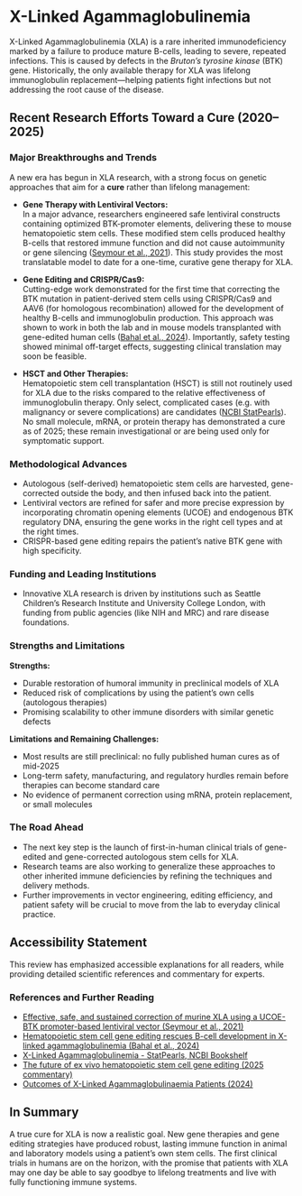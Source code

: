 
# X-Linked Agammaglobulinemia

X-Linked Agammaglobulinemia (XLA) is a rare inherited immunodeficiency marked by a failure to produce mature B-cells, leading to severe, repeated infections. This is caused by defects in the *Bruton’s tyrosine kinase* (BTK) gene. Historically, the only available therapy for XLA was lifelong immunoglobulin replacement—helping patients fight infections but not addressing the root cause of the disease.

## Recent Research Efforts Toward a Cure (2020–2025)

### Major Breakthroughs and Trends

A new era has begun in XLA research, with a strong focus on genetic approaches that aim for a **cure** rather than lifelong management:

- **Gene Therapy with Lentiviral Vectors:**  
  In a major advance, researchers engineered safe lentiviral constructs containing optimized BTK-promoter elements, delivering these to mouse hematopoietic stem cells. These modified stem cells produced healthy B-cells that restored immune function and did not cause autoimmunity or gene silencing ([Seymour et al., 2021](https://pmc.ncbi.nlm.nih.gov/articles/PMC7907679/)). This study provides the most translatable model to date for a one-time, curative gene therapy for XLA.

- **Gene Editing and CRISPR/Cas9:**  
  Cutting-edge work demonstrated for the first time that correcting the BTK mutation in patient-derived stem cells using CRISPR/Cas9 and AAV6 (for homologous recombination) allowed for the development of healthy B-cells and immunoglobulin production. This approach was shown to work in both the lab and in mouse models transplanted with gene-edited human cells ([Bahal et al., 2024](https://pmc.ncbi.nlm.nih.gov/articles/PMC11752842/)). Importantly, safety testing showed minimal off-target effects, suggesting clinical translation may soon be feasible.

- **HSCT and Other Therapies:**  
  Hematopoietic stem cell transplantation (HSCT) is still not routinely used for XLA due to the risks compared to the relative effectiveness of immunoglobulin therapy. Only select, complicated cases (e.g. with malignancy or severe complications) are candidates ([NCBI StatPearls](https://www.ncbi.nlm.nih.gov/books/NBK549865/)).  
  No small molecule, mRNA, or protein therapy has demonstrated a cure as of 2025; these remain investigational or are being used only for symptomatic support.

### Methodological Advances

- Autologous (self-derived) hematopoietic stem cells are harvested, gene-corrected outside the body, and then infused back into the patient.  
- Lentiviral vectors are refined for safer and more precise expression by incorporating chromatin opening elements (UCOE) and endogenous BTK regulatory DNA, ensuring the gene works in the right cell types and at the right times.  
- CRISPR-based gene editing repairs the patient’s native BTK gene with high specificity.

### Funding and Leading Institutions

- Innovative XLA research is driven by institutions such as Seattle Children’s Research Institute and University College London, with funding from public agencies (like NIH and MRC) and rare disease foundations.

### Strengths and Limitations

**Strengths:**
- Durable restoration of humoral immunity in preclinical models of XLA
- Reduced risk of complications by using the patient’s own cells (autologous therapies)
- Promising scalability to other immune disorders with similar genetic defects

**Limitations and Remaining Challenges:**
- Most results are still preclinical: no fully published human cures as of mid-2025
- Long-term safety, manufacturing, and regulatory hurdles remain before therapies can become standard care
- No evidence of permanent correction using mRNA, protein replacement, or small molecules

### The Road Ahead

- The next key step is the launch of first-in-human clinical trials of gene-edited and gene-corrected autologous stem cells for XLA.
- Research teams are also working to generalize these approaches to other inherited immune deficiencies by refining the techniques and delivery methods.
- Further improvements in vector engineering, editing efficiency, and patient safety will be crucial to move from the lab to everyday clinical practice.

## Accessibility Statement

This review has emphasized accessible explanations for all readers, while providing detailed scientific references and commentary for experts.

### References and Further Reading

- [Effective, safe, and sustained correction of murine XLA using a UCOE-BTK promoter-based lentiviral vector (Seymour et al., 2021)](https://pmc.ncbi.nlm.nih.gov/articles/PMC7907679/)
- [Hematopoietic stem cell gene editing rescues B-cell development in X-linked agammaglobulinemia (Bahal et al., 2024)](https://pmc.ncbi.nlm.nih.gov/articles/PMC11752842/)
- [X-Linked Agammaglobulinemia - StatPearls, NCBI Bookshelf](https://www.ncbi.nlm.nih.gov/books/NBK549865/)
- [The future of ex vivo hematopoietic stem cell gene editing (2025 commentary)](https://pmc.ncbi.nlm.nih.gov/articles/PMC11951688/)
- [Outcomes of X-Linked Agammaglobulinaemia Patients (2024)](https://link.springer.com/article/10.1007/s10875-024-01829-z)

## In Summary

A true cure for XLA is now a realistic goal. New gene therapies and gene editing strategies have produced robust, lasting immune function in animal and laboratory models using a patient’s own stem cells. The first clinical trials in humans are on the horizon, with the promise that patients with XLA may one day be able to say goodbye to lifelong treatments and live with fully functioning immune systems. 

